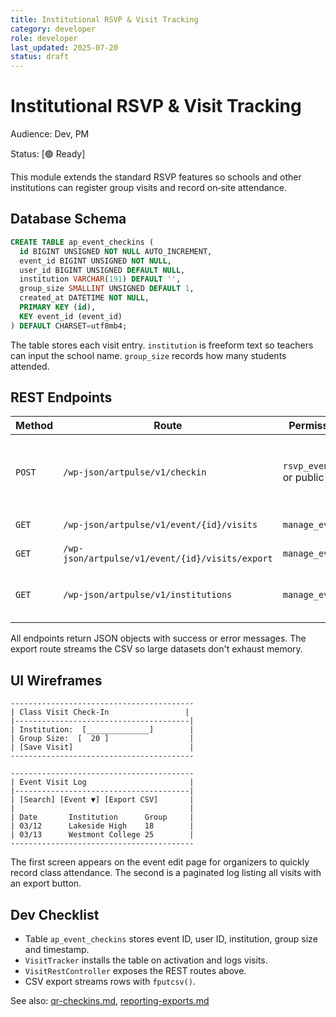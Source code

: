 ```yaml
---
title: Institutional RSVP & Visit Tracking
category: developer
role: developer
last_updated: 2025-07-20
status: draft
---
```

# Institutional RSVP & Visit Tracking

Audience: Dev, PM

Status: [🟢 Ready]

This module extends the standard RSVP features so schools and other institutions can register group visits and record on‑site attendance.

## Database Schema

```sql
CREATE TABLE ap_event_checkins (
  id BIGINT UNSIGNED NOT NULL AUTO_INCREMENT,
  event_id BIGINT UNSIGNED NOT NULL,
  user_id BIGINT UNSIGNED DEFAULT NULL,
  institution VARCHAR(191) DEFAULT '',
  group_size SMALLINT UNSIGNED DEFAULT 1,
  created_at DATETIME NOT NULL,
  PRIMARY KEY (id),
  KEY event_id (event_id)
) DEFAULT CHARSET=utf8mb4;
```

The table stores each visit entry. `institution` is freeform text so teachers can input the school name. `group_size` records how many students attended.

## REST Endpoints

| Method | Route | Permission | Description |
| ------ | ----- | ---------- | ----------- |
| `POST` | `/wp-json/artpulse/v1/checkin` | `rsvp_events` or public | Record a class visit. Body: `event_id`, `institution`, `group_size` |
| `GET`  | `/wp-json/artpulse/v1/event/{id}/visits` | `manage_events` | List visits for an event |
| `GET`  | `/wp-json/artpulse/v1/event/{id}/visits/export` | `manage_events` | CSV export of visit log |
| `GET`  | `/wp-json/artpulse/v1/institutions` | `manage_events` | Autocomplete for known institution names |

All endpoints return JSON objects with success or error messages. The export route streams the CSV so large datasets don't exhaust memory.

## UI Wireframes

```
-----------------------------------------
| Class Visit Check-In                 |
|---------------------------------------|
| Institution:  [______________]        |
| Group Size:  [  20 ]                  |
| [Save Visit]                          |
-----------------------------------------

-----------------------------------------
| Event Visit Log                       |
|---------------------------------------|
| [Search] [Event ▼] [Export CSV]       |
|                                       |
| Date       Institution      Group     |
| 03/12      Lakeside High    18        |
| 03/13      Westmont College 25        |
-----------------------------------------
```

The first screen appears on the event edit page for organizers to quickly record class attendance. The second is a paginated log listing all visits with an export button.

## Dev Checklist
- Table `ap_event_checkins` stores event ID, user ID, institution, group size and timestamp.
- `VisitTracker` installs the table on activation and logs visits.
- `VisitRestController` exposes the REST routes above.
- CSV export streams rows with `fputcsv()`.

See also: [qr-checkins.md](./qr-checkins.md), [reporting-exports.md](./reporting-exports.md)